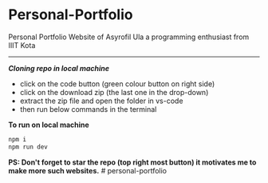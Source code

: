 # Personal-Portfolio

Personal Portfolio Website of Asyrofil Ula a programming enthusiast from IIIT Kota
<br>

  <hr>

**_Cloning repo in local machine_**

- click on the code button (green colour button on right side)
- click on the download zip (the last one in the drop-down)
- extract the zip file and open the folder in vs-code
- then run below commands in the terminal

**To run on local machine**

```js
npm i
npm run dev
```

**PS: Don't forget to star the repo (top right most button) it motivates me to make more such websites.**
#   p e r s o n a l - p o r t f o l i o  
 